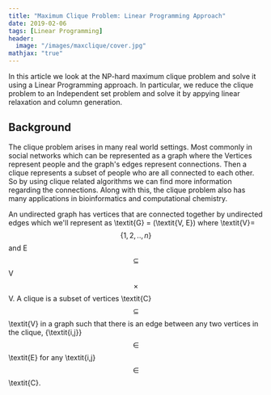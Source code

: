 ```yaml
---
title: "Maximum Clique Problem: Linear Programming Approach"
date: 2019-02-06
tags: [Linear Programming]
header:
  image: "/images/maxclique/cover.jpg"
mathjax: "true"
---
```



In this article we look at the NP-hard maximum clique problem and solve it using a Linear Programming approach.
In particular, we reduce the clique problem to an Independent set problem and solve it by appying linear relaxation and column generation.

## Background

The clique problem arises in many real world settings. Most commonly in social networks which can be represented as a graph where the Vertices represent people and the graph's edges represent connections. Then a clique represents a subset of people who are all connected to each other. So by using clique related algorithms we can find more information regarding the connections. Along with this, the clique problem also has many applications in bioinformatics and computational chemistry.

An undirected graph has vertices that are connected together by undirected edges which we'll represent as \textit{G} = (\textit{V, E}) where \textit{V}=$$\{1,2, . . , n\}$$ and E $$\subseteq$$ V $$\times$$ V.
A clique is a subset of vertices \textit{C} $$\subseteq$$ \textit{V} in a graph such that there is an edge between any two vertices in the clique, {\textit{i,j}} $$\in$$ \textit{E} for any \textit{i,j} $$\in$$ \textit{C}.
